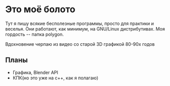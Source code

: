 # Это моё болото

Тут я пишу всякие бесполезные программы, просто для практики и веселья. Они 
работают, как минимум, на GNU/Linux дистрибутивах. Моя гордость -- папка 
polygon.

Вдохновение черпаю из видео со старой 3D графикой 80-90х годов

## Планы
 * Графика, Blender API
 * КПК(но это уже на с++, как я полагаю)
